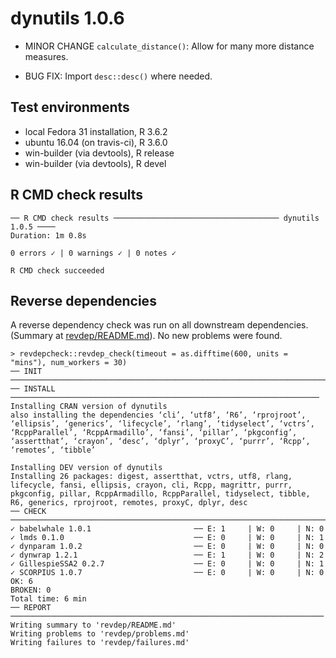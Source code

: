 # dynutils 1.0.6

* MINOR CHANGE `calculate_distance()`: Allow for many more distance measures.

* BUG FIX: Import `desc::desc()` where needed.
   
## Test environments
* local Fedora 31 installation, R 3.6.2
* ubuntu 16.04 (on travis-ci), R 3.6.0
* win-builder (via devtools), R release
* win-builder (via devtools), R devel

## R CMD check results
```
── R CMD check results ───────────────────────────────────── dynutils 1.0.5 ────
Duration: 1m 0.8s

0 errors ✓ | 0 warnings ✓ | 0 notes ✓

R CMD check succeeded
```

## Reverse dependencies

A reverse dependency check was run on all downstream dependencies.
(Summary at [revdep/README.md](revdep/README.md)). No new problems were found.

```
> revdepcheck::revdep_check(timeout = as.difftime(600, units = "mins"), num_workers = 30)
── INIT ────────────────────────────────────────────────────────────────────────
── INSTALL ─────────────────────────────────────────────────────────────────────
Installing CRAN version of dynutils
also installing the dependencies ‘cli’, ‘utf8’, ‘R6’, ‘rprojroot’, ‘ellipsis’, ‘generics’, ‘lifecycle’, ‘rlang’, ‘tidyselect’, ‘vctrs’, ‘RcppParallel’, ‘RcppArmadillo’, ‘fansi’, ‘pillar’, ‘pkgconfig’, ‘assertthat’, ‘crayon’, ‘desc’, ‘dplyr’, ‘proxyC’, ‘purrr’, ‘Rcpp’, ‘remotes’, ‘tibble’

Installing DEV version of dynutils
Installing 26 packages: digest, assertthat, vctrs, utf8, rlang, lifecycle, fansi, ellipsis, crayon, cli, Rcpp, magrittr, purrr, pkgconfig, pillar, RcppArmadillo, RcppParallel, tidyselect, tibble, R6, generics, rprojroot, remotes, proxyC, dplyr, desc
── CHECK ───────────────────────────────────────────────────────────────────────
✓ babelwhale 1.0.1                       ── E: 1     | W: 0     | N: 0                                                                                                                                                                   
✓ lmds 0.1.0                             ── E: 0     | W: 0     | N: 1                                                                                                                                                                   
✓ dynparam 1.0.2                         ── E: 0     | W: 0     | N: 0                                                                                                                                                                   
✓ dynwrap 1.2.1                          ── E: 1     | W: 0     | N: 2                                                                                                                                                                   
✓ GillespieSSA2 0.2.7                    ── E: 0     | W: 0     | N: 1                                                                                                                                                                   
✓ SCORPIUS 1.0.7                         ── E: 0     | W: 0     | N: 0                                                                                                                                                                   
OK: 6                                                                         
BROKEN: 0
Total time: 6 min
── REPORT ──────────────────────────────────────────────────────────────────────
Writing summary to 'revdep/README.md'
Writing problems to 'revdep/problems.md'
Writing failures to 'revdep/failures.md'
```
